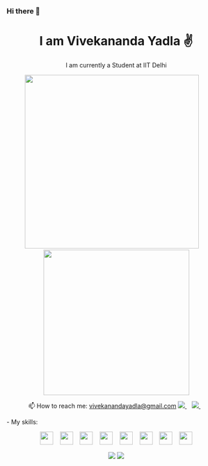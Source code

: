 ### Hi there 👋


<h1 align='center'>
  I am Vivekananda Yadla ✌ 
</h1>
<p align='center'>
I am currently a Student at IIT Delhi
</p>

<p align='center'>
  <a href="#"><img src="https://github-readme-stats.vercel.app/api?username=cheems2k1&count_private=true&show_icons=true&theme=chartreuse-dark" width="400"></a>
  &nbsp;&nbsp;&nbsp;&nbsp;
  <a href="#"><img src="https://github-readme-stats.vercel.app/api/top-langs/?username=cheems2k1&count_private=true&layout=compact&theme=highcontrast" width="335"></a>
</p>

<p align='center'>
  📫 How to reach me: <a href='mailto:vivekanandayadla@gmail.com'>vivekanandayadla@gmail.com</a>
  <a href="https://www.linkedin.com/in/vivekananda-yadla/">
    <img src="https://img.shields.io/badge/linkedin-%230077B5.svg?&style=for-the-badge&logo=linkedin&logoColor=white"/>
  </a>&nbsp;&nbsp;
  <a href="https://www.instagram.com/_dumb_physicist_/">
    <img src="https://img.shields.io/badge/instagram-%23E4405F.svg?&style=for-the-badge&logo=instagram&logoColor=white" />        
  </a>&nbsp;&nbsp;
</p>
- My skills:
<p align='center'>
  <a href="#"><img src="https://upload.wikimedia.org/wikipedia/commons/thumb/1/18/C_Programming_Language.svg/800px-C_Programming_Language.svg.png" width="30"></a>
   &nbsp;&nbsp;
  <a href="#"><img src="https://upload.wikimedia.org/wikipedia/commons/thumb/1/18/ISO_C%2B%2B_Logo.svg/800px-ISO_C%2B%2B_Logo.svg.png" width="30"></a>
   &nbsp;&nbsp;
  <a href="#"><img src="https://i0.wp.com/evomics.org/wp-content/uploads/2011/09/python-logo-glassy.png" width="30"></a>
   &nbsp;&nbsp;
  <a href="#"><img src="https://upload.wikimedia.org/wikipedia/commons/thumb/6/61/HTML5_logo_and_wordmark.svg/800px-HTML5_logo_and_wordmark.svg.png" width="30"></a>
     &nbsp;&nbsp;
  <a href="#"><img src="https://seeklogo.com/images/N/nodejs-logo-FBE122E377-seeklogo.com.png" width="30"></a>
   &nbsp;&nbsp;
  <a href="#"><img src="https://upload.wikimedia.org/wikipedia/commons/thumb/d/d5/CSS3_logo_and_wordmark.svg/800px-CSS3_logo_and_wordmark.svg.png" width="30"></a>
   &nbsp;&nbsp;
  <a href="#"><img src="https://upload.wikimedia.org/wikipedia/commons/thumb/c/cf/Adobe_Photoshop_Express_logo.svg/768px-Adobe_Photoshop_Express_logo.svg.png" width="30"></a>
  &nbsp;&nbsp;
  <a href="#"><img src="https://teaching.cambriancollege.ca/wp-content/uploads/2018/07/Adobe-Illustrator-Featured.jpg" width="30"></a>
</p>

<p align='center'>
  <a href="#"><img src="https://badges.pufler.dev/repos/cheems2k1"></a>
  <a href="#"><img src="https://badges.pufler.dev/years/cheems2k1"></a>
</p>






